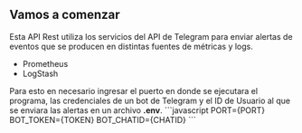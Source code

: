 ## Vamos a comenzar
Esta API Rest utiliza los servicios del API de Telegram para enviar alertas de eventos que se producen en distintas fuentes de métricas y logs.
<ul>
<li>Prometheus</li>
<li>LogStash</li>
</ul>
Para esto en necesario ingresar el puerto en donde se ejecutara el programa, las credenciales de un bot de Telegram y el ID de Usuario al que se enviara las alertas en un archivo <strong>.env</strong>.
```javascript
PORT={PORT}
BOT_TOKEN={TOKEN}
BOT_CHATID={CHATID}
```
